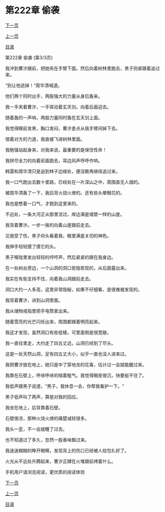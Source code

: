 <h1>第222章    偷袭</h1>
            <div><p><a href="./666_%E7%AC%AC223%E7%AB%A0_%E5%8F%8C%E7%AE%A1%E9%BD%90%E4%B8%8B.md">下一页</a></p><p><a href="./664_%E7%AC%AC222%E7%AB%A0_%E5%81%B7%E8%A2%AD.md">上一页</a></p><p><a href="../">目录</a></p></div>
            <div><p>第222章    偷袭 (第3/3页)</p><p>我冲到曹汐跟前，把她夹在手臂下面。然后向着树林里跑去，黑子则紧跟着追过来。</p><p>“别让他逃掉！“周华清喊道。</p><p>他们两个同时出手，两股强大的力量从身后轰来。</p><p>我一手夹着曹汐，一手挥动着玄天剑。向着后面迎去。</p><p>随着轰的一声响，两股力量同时轰在玄天剑上面。</p><p>我觉得眼前发黑，胸口发闷，曹汐差点从我手臂间掉下去。</p><p>借着对方的力道，我直接飞进树林里面。</p><p>我勉强站起身来，对我来说，最重要的是保住性命！</p><p>我拼尽全力的向着前面跑去，耳边风声呼呼作响。</p><p>韩雷和周华清只是追到林子边缘处，便没敢再继续追过来。</p><p>我一口气跑出去数十里路，已经处在一片深山之中，周围杳无人烟的。</p><p>被周华清轰了一下，我后背火烧火燎的。还有些头晕眼花的。</p><p>我也是憋着一口气，才跑到这里来的。</p><p>不远处，一条大河正从那里流过，岸边满是墙壁一样的山崖。</p><p>我背着曹汐。一步一挨的向着山崖跟前走去。</p><p>见我受了伤，黑子仰头看着我，眼里满是关切的神色。</p><p>我伸手轻轻摸了摸它的头。</p><p>黑子喉咙里发出轻轻的哼哼声，然后紧紧的跟在我身边。</p><p>在一处树丛旁边，一个山洞的洞口若隐若现的，从后面露出来。</p><p>我实在有些支持不住，向着我山洞跟前走去。</p><p>洞口大约一人多高，这里非常隐秘，如果不仔细看，是很难被发现的。</p><p>我背着曹汐，进到山洞里面。</p><p>我从储物戒指里把手电筒拿出来。</p><p>随着雪亮的光芒闪烁出来，周围都跟着明亮起来。</p><p>我这才发现，虽然洞口有些低矮，可里面倒是很宽敞。</p><p>我一直往里走，大约走了四五丈远，山洞已经到了尽头。</p><p>这是一处天然山洞，足有四五丈大小，似乎一直也没人进来过。</p><p>我把曹汐放在地上，她只是中了穿地龙的花毒，估计过一会就能醒过来。</p><p>我靠在石壁上，呼哧呼哧的喘着粗气。我觉得眼皮很沉，快要挺不住了。</p><p>我低声跟黑子说道，“黑子，我休息一会，你帮我看护一下。“</p><p>黑子低声叫了两声，算是对我的回应。</p><p>我坐在地上，后背靠着石壁。</p><p>石壁很凉，那种火烧火燎的痛楚减轻很多。</p><p>我头一歪，不一会就睡了过去。</p><p>也不知道过了多久，忽然一股香味飘过来。</p><p>我迷迷糊糊的睁开眼睛，发现背上的伤口已经被人给包扎好了。</p><p>火光从不远处升腾起来，曹汐正蹲在火堆跟前烤着什么。</p><p>手机用户请浏览阅读，更优质的阅读体验</p></div>
            <div><p><a href="./666_%E7%AC%AC223%E7%AB%A0_%E5%8F%8C%E7%AE%A1%E9%BD%90%E4%B8%8B.md">下一页</a></p><p><a href="./664_%E7%AC%AC222%E7%AB%A0_%E5%81%B7%E8%A2%AD.md">上一页</a></p><p><a href="../">目录</a></p></div>